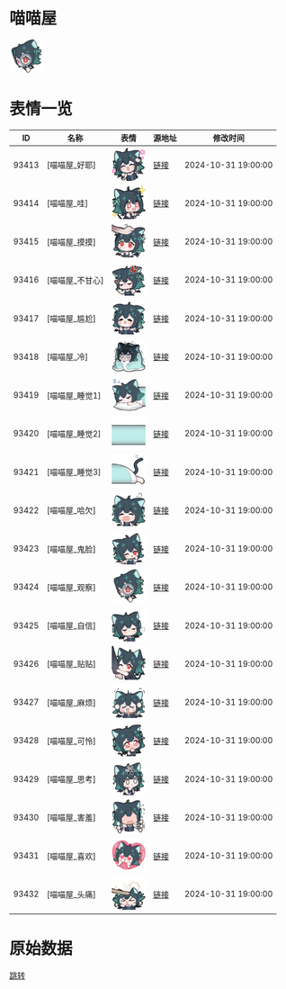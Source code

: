 # 喵喵屋

<img src="./cover.png" height="60" alt="cover" />

# 表情一览

|ID|名称|表情|源地址|修改时间|
|----|----|----|----|----|
|93413|[喵喵屋_好耶]|<img src="./pic/093413_%5B喵喵屋_好耶%5D.png" height="60" alt="好耶"/>|[链接](https://i0.hdslb.com/bfs/garb/6630a6c9f893981f449ab2f037d8357fcef3f68a.png)|2024-10-31 19:00:00|
|93414|[喵喵屋_哇]|<img src="./pic/093414_%5B喵喵屋_哇%5D.png" height="60" alt="哇"/>|[链接](https://i0.hdslb.com/bfs/garb/6d5e47f059ed2683fae2152b3a330488b3e05637.png)|2024-10-31 19:00:00|
|93415|[喵喵屋_摸摸]|<img src="./pic/093415_%5B喵喵屋_摸摸%5D.png" height="60" alt="摸摸"/>|[链接](https://i0.hdslb.com/bfs/garb/62484f4a819c2fb99f8fc28a7037db7a7f171e97.png)|2024-10-31 19:00:00|
|93416|[喵喵屋_不甘心]|<img src="./pic/093416_%5B喵喵屋_不甘心%5D.png" height="60" alt="不甘心"/>|[链接](https://i0.hdslb.com/bfs/garb/6a0c761a258cc2a4f32e4313628fecce4c65f1b6.png)|2024-10-31 19:00:00|
|93417|[喵喵屋_尴尬]|<img src="./pic/093417_%5B喵喵屋_尴尬%5D.png" height="60" alt="尴尬"/>|[链接](https://i0.hdslb.com/bfs/garb/7677f24c304a6900458e3be664ccc642047a8d58.png)|2024-10-31 19:00:00|
|93418|[喵喵屋_冷]|<img src="./pic/093418_%5B喵喵屋_冷%5D.png" height="60" alt="冷"/>|[链接](https://i0.hdslb.com/bfs/garb/9d7846c3a97ffef2906b16767a347bfaae19a45f.png)|2024-10-31 19:00:00|
|93419|[喵喵屋_睡觉1]|<img src="./pic/093419_%5B喵喵屋_睡觉1%5D.png" height="60" alt="睡觉1"/>|[链接](https://i0.hdslb.com/bfs/garb/530daeaeb27dafcee27fa10dc54beceeca996dbb.png)|2024-10-31 19:00:00|
|93420|[喵喵屋_睡觉2]|<img src="./pic/093420_%5B喵喵屋_睡觉2%5D.png" height="60" alt="睡觉2"/>|[链接](https://i0.hdslb.com/bfs/garb/a24b7a8c180eb82c1bf9dedc5e371d6033e1b7e6.png)|2024-10-31 19:00:00|
|93421|[喵喵屋_睡觉3]|<img src="./pic/093421_%5B喵喵屋_睡觉3%5D.png" height="60" alt="睡觉3"/>|[链接](https://i0.hdslb.com/bfs/garb/0da1c0f58d2076a34f55e86eabd7ca7c41dde972.png)|2024-10-31 19:00:00|
|93422|[喵喵屋_哈欠]|<img src="./pic/093422_%5B喵喵屋_哈欠%5D.png" height="60" alt="哈欠"/>|[链接](https://i0.hdslb.com/bfs/garb/2f89d4d820b7a8ee6fb07d164b3e6fe676bbc13a.png)|2024-10-31 19:00:00|
|93423|[喵喵屋_鬼脸]|<img src="./pic/093423_%5B喵喵屋_鬼脸%5D.png" height="60" alt="鬼脸"/>|[链接](https://i0.hdslb.com/bfs/garb/7c151c9f9050bcb883a7064358516f59a2f49718.png)|2024-10-31 19:00:00|
|93424|[喵喵屋_观察]|<img src="./pic/093424_%5B喵喵屋_观察%5D.png" height="60" alt="观察"/>|[链接](https://i0.hdslb.com/bfs/garb/cad27d58bab9b1114ad17604f33a60a15da76141.png)|2024-10-31 19:00:00|
|93425|[喵喵屋_自信]|<img src="./pic/093425_%5B喵喵屋_自信%5D.png" height="60" alt="自信"/>|[链接](https://i0.hdslb.com/bfs/garb/614a78c2bf1d3c5dadb38de5c09b34d3c96a3f18.png)|2024-10-31 19:00:00|
|93426|[喵喵屋_贴贴]|<img src="./pic/093426_%5B喵喵屋_贴贴%5D.png" height="60" alt="贴贴"/>|[链接](https://i0.hdslb.com/bfs/garb/c7cf32b48d132074f0010ea63f94fff806274bf7.png)|2024-10-31 19:00:00|
|93427|[喵喵屋_麻烦]|<img src="./pic/093427_%5B喵喵屋_麻烦%5D.png" height="60" alt="麻烦"/>|[链接](https://i0.hdslb.com/bfs/garb/e9223bb53db87bb9854d321e8680ec875570812c.png)|2024-10-31 19:00:00|
|93428|[喵喵屋_可怜]|<img src="./pic/093428_%5B喵喵屋_可怜%5D.png" height="60" alt="可怜"/>|[链接](https://i0.hdslb.com/bfs/garb/ee8cd3ad1302f4ce64bbfda5d430d21c41f98a15.png)|2024-10-31 19:00:00|
|93429|[喵喵屋_思考]|<img src="./pic/093429_%5B喵喵屋_思考%5D.png" height="60" alt="思考"/>|[链接](https://i0.hdslb.com/bfs/garb/36ae0ff3e64a6600b21986af27ed5aead89c057e.png)|2024-10-31 19:00:00|
|93430|[喵喵屋_害羞]|<img src="./pic/093430_%5B喵喵屋_害羞%5D.png" height="60" alt="害羞"/>|[链接](https://i0.hdslb.com/bfs/garb/5b34963c23cea03ac02c0abdde6120a505d26adc.png)|2024-10-31 19:00:00|
|93431|[喵喵屋_喜欢]|<img src="./pic/093431_%5B喵喵屋_喜欢%5D.png" height="60" alt="喜欢"/>|[链接](https://i0.hdslb.com/bfs/garb/c0b94bc180476520944bb1b50fd0ce3976d94cb6.png)|2024-10-31 19:00:00|
|93432|[喵喵屋_头痛]|<img src="./pic/093432_%5B喵喵屋_头痛%5D.png" height="60" alt="头痛"/>|[链接](https://i0.hdslb.com/bfs/garb/432a4e9433bd141b172bcef19cb0fb0e29ecf1d4.png)|2024-10-31 19:00:00|

# 原始数据

[跳转](./raw.json)

